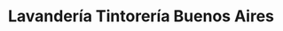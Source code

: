 ---
title: "Lavandería Tintorería Buenos Aires"
url: /sonseca/lavanderia-tintoreria-buenos-aires/
shop: Wäscherei
---